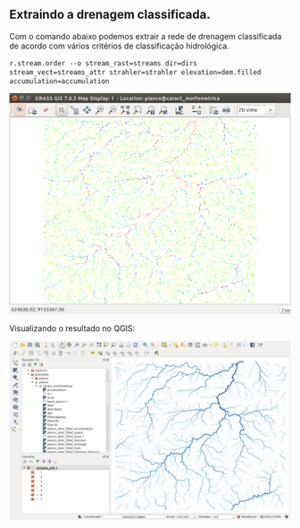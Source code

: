 ## Extraindo a drenagem classificada.

Com o comando abaixo podemos extrair a rede de drenagem classificada de acordo com vários critérios de classificação hidrológica.

```
r.stream.order --o stream_rast=streams dir=dirs stream_vect=streams_attr strahler=strahler elevation=dem.filled accumulation=accumulation
```

![image](img/18.png)


Visualizando o resultado no QGIS:

![image](img/19.png)

